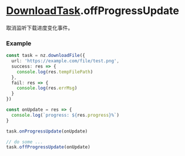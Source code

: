 # [DownloadTask](../DownloadTask.md).offProgressUpdate

取消监听下载进度变化事件。

### Example

```ts
const task = nz.downloadFile({
  url: 'https://example.com/file/test.png',
  success: res => {
    console.log(res.tempFilePath)
  },
  fail: res => {
    console.log(res.errMsg)
  }
})

const onUpdate = res => {
  console.log(`progress: ${res.progress}%`)
}

task.onProgressUpdate(onUpdate)

// do some ...
task.offProgressUpdate(onUpdate)
```
